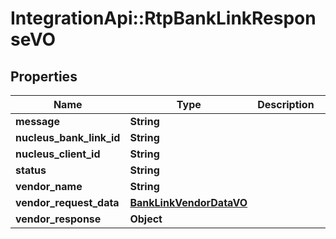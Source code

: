 # IntegrationApi::RtpBankLinkResponseVO

## Properties
Name | Type | Description | Notes
------------ | ------------- | ------------- | -------------
**message** | **String** |  | [optional] 
**nucleus_bank_link_id** | **String** |  | [optional] 
**nucleus_client_id** | **String** |  | [optional] 
**status** | **String** |  | [optional] 
**vendor_name** | **String** |  | [optional] 
**vendor_request_data** | [**BankLinkVendorDataVO**](BankLinkVendorDataVO.md) |  | [optional] 
**vendor_response** | **Object** |  | [optional] 


